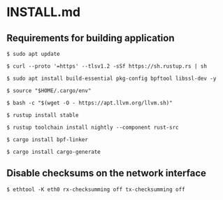 # INSTALL.md

## Requirements for building application

```
$ sudo apt update 

$ curl --proto '=https' --tlsv1.2 -sSf https://sh.rustup.rs | sh

$ sudo apt install build-essential pkg-config bpftool libssl-dev -y

$ source "$HOME/.cargo/env"

$ bash -c "$(wget -O - https://apt.llvm.org/llvm.sh)"

$ rustup install stable

$ rustup toolchain install nightly --component rust-src

$ cargo install bpf-linker

$ cargo install cargo-generate
```


## Disable checksums on the network interface

```
$ ethtool -K eth0 rx-checksumming off tx-checksumming off
```

